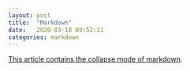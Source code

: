 ```yaml
---
layout: post
title:  "Markdown"
date:   2020-03-18 09:52:11
categories: markdown
---
```


[This article contains the collapse mode of markdown](https://github.com/code-dot-org/code-dot-org/blob/staging/SETUP.md).

